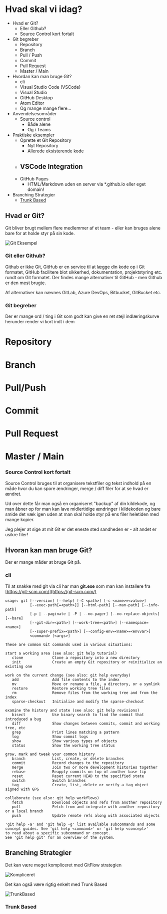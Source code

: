 # Hvad skal vi idag?

- Hvad er Git?
  - Eller Github?
  - Source Control kort fortalt
- Git begreber
  - Repository
  - Branch
  - Pull / Push
  - Commit
  - Pull Request
  - Master / Main
- Hvordan kan man bruge Git?
  - cli
  - Visual Studio Code (VSCode)
  - Visual Studio
  - GitHub Desktop
  - Atom Editor
  - Og mange mange flere...
- Anvendelsesområder
  - Source control
    - Både alene
    - Og i Teams
- Praktiske eksempler
  - Oprette et Git Repository
    - Nyt Repository
    - Allerede eksisterende kode
  - VSCode Integration
    - 
  - GitHub Pages
    - HTML/Markdown uden en server via *.github.io eller eget domain!
- Branching Strategier
  - [Trunk Based](#trunk-based)

## Hvad er Git?

Git bliver brugt mellem flere medlemmer af et team - eller kan bruges alene bare for at holde styr på sin kode.

![Git Eksempel](img/distributed-vcs.png)

### Git eller Github?

Github er ikke Git, GitHub er en service til at lægge din kode op i Git formatet, GitHub facilitere blot sikkerhed, dokumentation, projektstyring etc. rundt om Git formatet. Der findes mange alternativer til GitHub - men Github er den mest brugte.

Af alternativer kan nævnes GitLab, Azure DevOps, Bitbucket, GitBucket etc.

### Git begreber

Der er mange ord / ting i Git som godt kan give en ret stejl indlæringskurve herunder render vi kort indt i dem

# Repository
# Branch
# Pull/Push
# Commit
# Pull Request
# Master / Main

### Source Control kort fortalt

Source Control bruges til at organisere tekstfiler og tekst indhold på en måde hvor du kan spore ændringer, merge / diff filer for at se hvad er ændret.

Ud over dette får man også en organiseret "backup" af din kildekode, og man åbner op for man kan lave midlertidige ændringer i kildekoden og bare smide det væk igen uden at man skal holde styr på ens filer heletiden med mange kopier.

Jeg plejer at sige at mit Git er det eneste sted sandheden er - alt andet er usikre filer!

## Hvoran kan man bruge Git?

Der er mange måder at bruge Git på.

### cli

Til at snakke med git via cli har man **git.exe** som man kan installere fra [https://git-scm.com/](https://git-scm.com/)

```
usage: git [--version] [--help] [-C <path>] [-c <name>=<value>]
           [--exec-path[=<path>]] [--html-path] [--man-path] [--info-path]
           [-p | --paginate | -P | --no-pager] [--no-replace-objects] [--bare]
           [--git-dir=<path>] [--work-tree=<path>] [--namespace=<name>]
           [--super-prefix=<path>] [--config-env=<name>=<envvar>]
           <command> [<args>]

These are common Git commands used in various situations:

start a working area (see also: git help tutorial)
   clone             Clone a repository into a new directory
   init              Create an empty Git repository or reinitialize an existing one

work on the current change (see also: git help everyday)
   add               Add file contents to the index
   mv                Move or rename a file, a directory, or a symlink
   restore           Restore working tree files
   rm                Remove files from the working tree and from the index
   sparse-checkout   Initialize and modify the sparse-checkout

examine the history and state (see also: git help revisions)
   bisect            Use binary search to find the commit that introduced a bug
   diff              Show changes between commits, commit and working tree, etc
   grep              Print lines matching a pattern
   log               Show commit logs
   show              Show various types of objects
   status            Show the working tree status

grow, mark and tweak your common history
   branch            List, create, or delete branches
   commit            Record changes to the repository
   merge             Join two or more development histories together
   rebase            Reapply commits on top of another base tip
   reset             Reset current HEAD to the specified state
   switch            Switch branches
   tag               Create, list, delete or verify a tag object signed with GPG

collaborate (see also: git help workflows)
   fetch             Download objects and refs from another repository
   pull              Fetch from and integrate with another repository or a local branch
   push              Update remote refs along with associated objects

'git help -a' and 'git help -g' list available subcommands and some
concept guides. See 'git help <command>' or 'git help <concept>'
to read about a specific subcommand or concept.
See 'git help git' for an overview of the system.
```

## Branching Strategier

Det kan være meget kompliceret med GitFlow strategien

![Kompliceret](img/gitflow-branching-strategy.png)

Det kan også være rigtig enkelt med Trunk Based

![TrunkBased](img/trunk-based-development-branching-strategy.png)

### Trunk Based